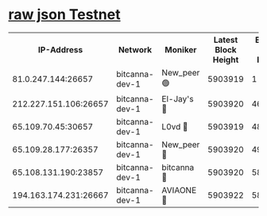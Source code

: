 [raw json Testnet](https://rpc-check.bcat.stavr.tech/bcat/rpc-bcat-result.json)
=


<table><tr><th>IP-Address</th><th>Network</th><th>Moniker</th><th>Latest Block Height</th><th>Earliest Block Height</th><th>Catching Up</th><th>Tx Index</th><th>Voting Power</th><th>Scan Time</th></tr><tr><td>81.0.247.144:26657</td><td>bitcanna-dev-1</td><td>New_peer 🟢</td><td>5903919</td><td>1</td><td>False</td><td>on</td><td>0</td><td>2024-01-09T21:55:21.397876374UTC</td></tr><tr><td>212.227.151.106:26657</td><td>bitcanna-dev-1</td><td>El-Jay's 🔴</td><td>5903920</td><td>4670391</td><td>False</td><td>on</td><td>2218164</td><td>2024-01-09T21:55:28.147735565UTC</td></tr><tr><td>65.109.70.45:30657</td><td>bitcanna-dev-1</td><td>L0vd 🔴</td><td>5903919</td><td>4828155</td><td>False</td><td>on</td><td>7920</td><td>2024-01-09T21:55:21.782092847UTC</td></tr><tr><td>65.109.28.177:26357</td><td>bitcanna-dev-1</td><td>New_peer 🔴</td><td>5903920</td><td>4952911</td><td>False</td><td>on</td><td>2237067</td><td>2024-01-09T21:55:28.488657949UTC</td></tr><tr><td>65.108.131.190:23857</td><td>bitcanna-dev-1</td><td>bitcanna 🔴</td><td>5903920</td><td>5803920</td><td>False</td><td>off</td><td>82368</td><td>2024-01-09T21:55:28.850961454UTC</td></tr><tr><td>194.163.174.231:26667</td><td>bitcanna-dev-1</td><td>AVIAONE 🔴</td><td>5903922</td><td>5889001</td><td>False</td><td>on</td><td>1949865</td><td>2024-01-09T21:55:35.367835390UTC</td></tr></table>